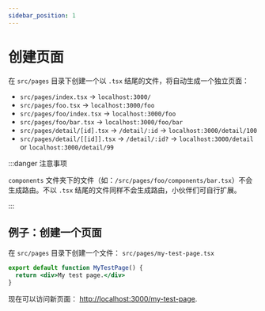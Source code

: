 ```yaml
---
sidebar_position: 1
---
```


# 创建页面

在 `src/pages` 目录下创建一个以 `.tsx` 结尾的文件，将自动生成一个独立页面：

- `src/pages/index.tsx` → `localhost:3000/`
- `src/pages/foo.tsx` → `localhost:3000/foo`
- `src/pages/foo/index.tsx` → `localhost:3000/foo`
- `src/pages/foo/bar.tsx` → `localhost:3000/foo/bar`
- `src/pages/detail/[id].tsx` → `/detail/:id` → `localhost:3000/detail/100`
- `src/pages/detail/[[id]].tsx` → `/detail/:id?` → `localhost:3000/detail` or `localhost:3000/detail/99`

:::danger 注意事项

`components` 文件夹下的文件（如：`/src/pages/foo/components/bar.tsx`）不会生成路由。不以 `.tsx` 结尾的文件同样不会生成路由，小伙伴们可自行扩展。

:::

## 例子：创建一个页面

在 `src/pages` 目录下创建一个文件： `src/pages/my-test-page.tsx`

```jsx title="src/pages/my-test-page.tsx"
export default function MyTestPage() {
  return <div>My test page.</div>
}
```

现在可以访问新页面： [http://localhost:3000/my-test-page](http://localhost:3000/my-test-page).



